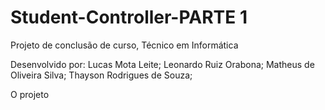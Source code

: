 # Student-Controller-PARTE 1
Projeto de conclusão de curso, Técnico em Informática

Desenvolvido por:
Lucas Mota Leite;
Leonardo Ruiz Orabona;
Matheus de Oliveira Silva;
Thayson Rodrigues de Souza;

O projeto 
